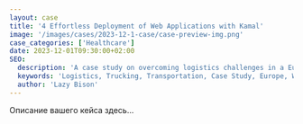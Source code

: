 ```yaml
---
layout: case
title: '4 Effortless Deployment of Web Applications with Kamal'
image: '/images/cases/2023-12-1-case/case-preview-img.png'
case_categories: ['Healthcare']
date: 2023-12-01T09:30:00+02:00
SEO:
  description: 'A case study on overcoming logistics challenges in a European trucking and transportation company.'
  keywords: 'Logistics, Trucking, Transportation, Case Study, Europe, Web Application, Mobile Application'
  author: 'Lazy Bison'
---
```


Описание вашего кейса здесь...
